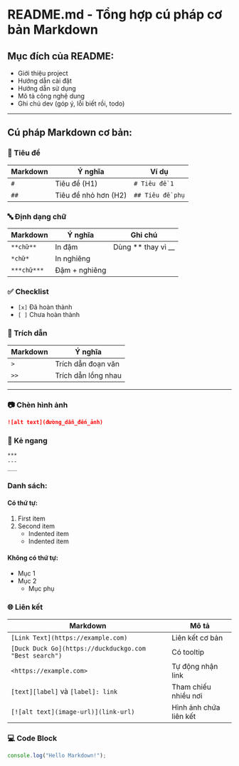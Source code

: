 # README.md - Tổng hợp cú pháp cơ bản Markdown


## Mục đích của README:

- Giới thiệu project
- Hướng dẫn cài đặt
- Hướng dẫn sử dụng
- Mô tả công nghệ dung
- Ghi chú dev (góp ý, lỗi biết rồi, todo)

---

## Cú pháp Markdown cơ bản:

### 📝 Tiêu đề

| Markdown | Ý nghĩa              | Ví dụ           |
|----------|----------------------|-----------------|
| `#`      | Tiêu đề (H1)         | `# Tiêu đề 1`   |
| `##`     | Tiêu đề nhỏ hơn (H2) | `## Tiêu đề phụ`|

### 🔤 Định dạng chữ

| Markdown    | Ý nghĩa       | Ghi chú            |
|-------------|---------------|--------            |
| `**chữ**`   | In đậm        | Dùng ** thay vì __ |
| `*chữ*`     | In nghiêng    |                    |
| `***chữ***` | Đậm + nghiêng |                    |

### ✅ Checklist

- `[x]` Đã hoàn thành
- `[ ]` Chưa hoàn thành

### 💬 Trích dẫn

| Markdown              | Ý nghĩa             |
|-----------------------|---------------------|
| `>`                   | Trích dẫn đoạn văn  |
| `>>`                  | Trích dẫn lồng nhau |

---

### 📷 Chèn hình ảnh 
```markdown    
![alt text](đường_dẫn_đến_ảnh)
```
### 📏 Kẻ ngang
    ***
    ---
    ___

### Danh sách:
#### Có thứ tự:
1. First item
2. Second item
   - Indented item
   - Indented item

#### Không có thứ tự:
- Mục 1
- Mục 2
  - Mục phụ

### 🌐 Liên kết
| Markdown                                               | Mô tả                  |
| ------------------------------------------------------ | ---------------------- |
| `[Link Text](https://example.com)`                     | Liên kết cơ bản        |
| `[Duck Duck Go](https://duckduckgo.com "Best search")` | Có tooltip             |
| `<https://example.com>`                                | Tự động nhận link      |
| `[text][label]` và `[label]: link`                     | Tham chiếu nhiều nơi   |
| `[![alt text](image-url)](link-url)`                   | Hình ảnh chứa liên kết |


### 💻 Code Block
```js
console.log("Hello Markdown!");
```
